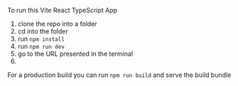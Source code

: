 To run this Vite React TypeScript App

1. clone the repo into a folder
2. cd into the folder
3. run `npm install`
4. run `npm run dev`
5. go to the URL presented in the terminal
6. 
For a production build you can run `npm run build` and serve the build bundle